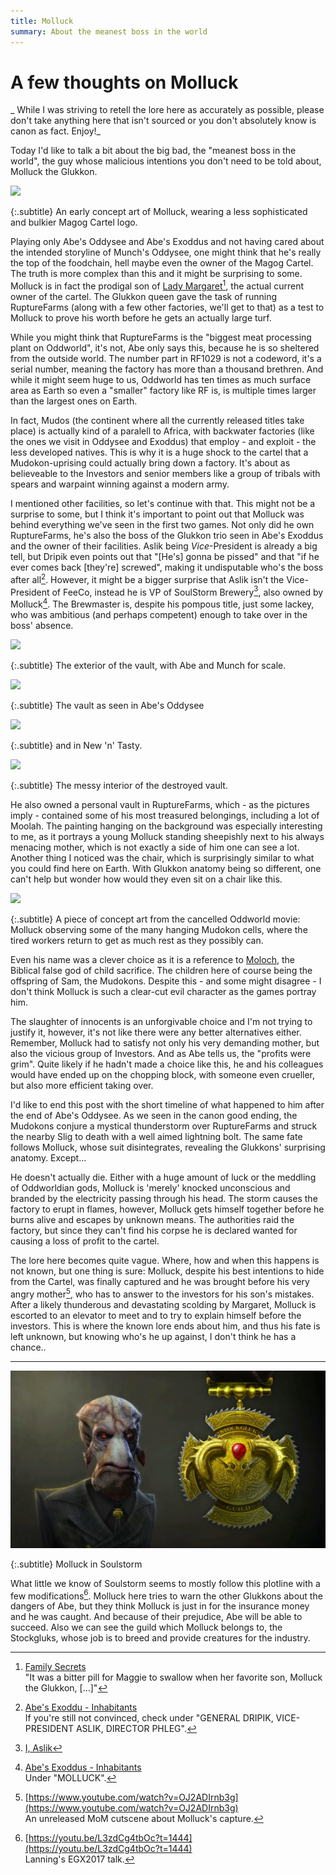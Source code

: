 ```yaml
---
title: Molluck
summary: About the meanest boss in the world
---
```


# A few thoughts on Molluck

_ While I was striving to retell the lore here as accurately as possible,
please don't take anything here that isn't sourced or you don't absolutely know
is canon as fact. Enjoy!_

Today I'd like to talk a bit about the big bad, the "meanest boss in the world",
the guy whose malicious intentions you don't need to be told about, Molluck the
Glukkon.

![](imgs/molluck_concept.jpg)

{:.subtitle}
An early concept art of Molluck, wearing a less sophisticated and bulkier Magog Cartel logo.

Playing only Abe's Oddysee and Abe's Exoddus and not having cared about the
intended storyline of Munch's Oddysee, one might think that he's really the top
of the foodchain, hell maybe even the owner of the Magog Cartel. The truth is
more complex than this and it might be surprising to some. Molluck is in fact
the prodigal son of [Lady Margaret](trial.html)[^1], the actual current owner of the cartel.  The
Glukkon queen gave the task of running RuptureFarms (along with a few other factories,
we'll get to that) as a test to Molluck to prove his worth before he gets an
actually large turf.

While you might think that RuptureFarms is the "biggest meat processing
plant on Oddworld", it's not, Abe only says this, because he is so
sheltered from the outside world. The number part in RF1029 is not a
codeword, it's a serial number, meaning the factory has more than a
thousand brethren. And while it might seem huge to us, Oddworld has ten
times as much surface area as Earth so even a "smaller" factory like RF is,
is multiple times larger than the largest ones on Earth.

In fact, Mudos (the continent where all the currently released titles
take place) is actually kind of a paralell to Africa, with backwater
factories (like the ones we visit in Oddysee and Exoddus) that employ - and
exploit - the less developed natives. This is why it is a huge shock to the
cartel that a Mudokon-uprising could actually bring down a factory. It's
about as believeable to the Investors and senior members like a group of
tribals with spears and warpaint winning against a modern army.

I mentioned other facilities, so let's continue with that. This might
not be a surprise to some, but I think it's important to point out that
Molluck was behind everything we've seen in the first two games. Not only
did he own RuptureFarms, he's also the boss of the Glukkon trio seen in
Abe's Exoddus and the owner of their facilities. Aslik being
_Vice_-President is already a big tell, but Dripik even points out
that "[He's] gonna be pissed" and that "if he ever comes back [they're]
screwed", making it undisputable who's the boss after all[^2]. However, it
might be a bigger surprise that Aslik isn't the Vice-President of FeeCo,
instead he is VP of SoulStorm Brewery[^3], also owned by Molluck[^4]. The
Brewmaster is, despite his pompous title, just some lackey, who was
ambitious (and perhaps competent) enough to take over in the boss'
absence.

![](https://oddworldlibrary.net/archives/togg/_data/i/galleries/Munchs_Oddysee/Concept_Art/CAMO0195-me.jpg)

{:.subtitle}
The exterior of the vault, with Abe and Munch for scale.

![](https://i.imgur.com/Oyt8Oxp.png)

{:.subtitle}
The vault as seen in Abe's Oddysee

![](https://i.imgur.com/MZczwGk.png)

{:.subtitle}
and in New 'n' Tasty.

![](https://oddworldlibrary.net/archives/togg/_data/i/galleries/Munchs_Oddysee/Concept_Art/CAMO0196-me.jpg)

{:.subtitle}
The messy interior of the destroyed vault.

He also owned a personal vault in RuptureFarms, which - as the pictures
imply - contained some of his most treasured belongings, including a lot of
Moolah. The painting hanging on the background was especially interesting
to me, as it portrays a young Molluck standing sheepishly next to his
always menacing mother, which is not exactly a side of him one can see a
lot. Another thing I noticed was the chair, which is surprisingly similar
to what you could find here on Earth. With Glukkon anatomy being so
different, one can't help but wonder how would they even sit on a chair
like this.

![](https://oddworldlibrary.net/archives/togg/_data/i/galleries/Oddworld_Movie/Concept_Art/CAOM0002-me.jpg)

{:.subtitle}
A piece of concept art from the cancelled Oddworld
movie: Molluck observing some of the many hanging Mudokon cells, where the
tired workers return to get as much rest as they possibly can.

Even his name was a clever choice as it is a reference to [Moloch](https://en.wikipedia.org/wiki/Moloch), the Biblical
false god of child sacrifice. The children here of course being the
offspring of Sam, the Mudokons. Despite this - and some might disagree - I
don't think Molluck is such a clear-cut evil character as the games portray
him.

The slaughter of innocents is an unforgivable choice and I'm not trying
to justify it, however, it's not like there were any better alternatives
either.  Remember, Molluck had to satisfy not only his very demanding mother,
but also the vicious group of Investors. And as Abe tells us, the
"profits were grim".  Quite likely if he hadn't made a choice like this, he
and his colleagues would have ended up on the chopping block, with someone
even crueller, but also more efficient taking over.

I'd like to end this post with the short timeline of what happened to
him after the end of Abe's Oddysee. As we seen in the canon good ending,
the Mudokons conjure a mystical thunderstorm over RuptureFarms and struck
the nearby Slig to death with a well aimed lightning bolt. The same fate
follows Molluck, whose suit disintegrates, revealing the Glukkons'
surprising anatomy. Except...

He doesn't actually die. Either with a huge amount of luck or the
meddling of Oddworldian gods, Molluck is 'merely' knocked unconscious and
branded by the electricity passing through his head. The storm causes the
factory to erupt in flames, however, Molluck gets himself together before
he burns alive and escapes by unknown means. The authorities raid the
factory, but since they can't find his corpse he is declared wanted for
causing a loss of profit to the cartel.

The lore here becomes quite vague. Where, how and when this happens is
not known, but one thing is sure: Molluck, despite his best intentions to
hide from the Cartel, was finally captured and he was brought before his
very angry mother[^5], who has to answer to the investors for his son's
mistakes. After a likely thunderous and devastating scolding by Margaret,
Molluck is escorted to an elevator to meet and to try to explain himself
before the investors. This is where the known lore ends about him, and thus
his fate is left unknown, but knowing who's he up against, I don't think he
has a chance..

---

![](imgs/molluck_crest.png)

{:.subtitle}
Molluck in Soulstorm

What little we know of Soulstorm seems to mostly follow this plotline
with a few modifications[^6]. Molluck here tries to warn the other Glukkons
about the dangers of Abe, but they think Molluck is just in for the
insurance money and he was caught. And because of their prejudice, Abe will
be able to succeed. Also we can see the guild which Molluck belongs to, the
Stockgluks, whose job is to breed and provide creatures for the
industry.

[^1]: [Family Secrets](https://oddworldlibrary.net/wiki/1999/12/22_-_Family_Secrets) <br> "It was a bitter pill for Maggie to swallow when her favorite son, Molluck the Glukkon, [...]"

[^2]: [Abe's Exoddu - Inhabitants](https://oddworldlibrary.net/wiki/Abe%27s_Exoddus_-_Inhabitants) <br> If you're still not convinced, check under "GENERAL DRIPIK, VICE-PRESIDENT ASLIK, DIRECTOR PHLEG".

[^3]: [I, Aslik](https://oddworldlibrary.net/wiki/SoulStorm_Brew_-_I,_Aslik)

[^4]: [Abe's Exoddus - Inhabitants](https://oddworldlibrary.net/wiki/Abe%27s_Exoddus_-_Inhabitants) <br> Under "MOLLUCK". 

[^5]: [https://www.youtube.com/watch?v=OJ2ADIrnb3g](https://www.youtube.com/watch?v=OJ2ADIrnb3g) <br> An unreleased MoM cutscene about Molluck's capture.

[^6]: [https://youtu.be/L3zdCg4tbOc?t=1444](https://youtu.be/L3zdCg4tbOc?t=1444) <br> Lanning's EGX2017 talk.
